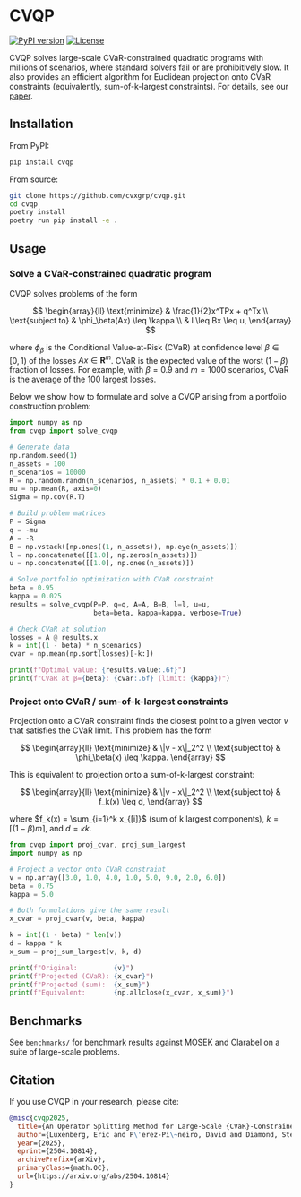 # CVQP

[![PyPI version](https://img.shields.io/pypi/v/cvqp.svg)](https://pypi.org/project/cvqp/)
[![License](https://img.shields.io/badge/License-Apache%202.0-blue.svg)](LICENSE)

CVQP solves large-scale CVaR-constrained quadratic programs with millions of scenarios, where standard solvers fail or are prohibitively slow. It also provides an efficient algorithm for Euclidean projection onto CVaR constraints (equivalently, sum-of-k-largest constraints). For details, see our [paper](https://web.stanford.edu/~boyd/papers/cvar_qp.html).

## Installation

From PyPI:

```bash
pip install cvqp
```

From source:

```bash
git clone https://github.com/cvxgrp/cvqp.git
cd cvqp
poetry install
poetry run pip install -e .
```

## Usage

### Solve a CVaR-constrained quadratic program

CVQP solves problems of the form

$$
\begin{array}{ll}
\text{minimize} & \frac{1}{2}x^TPx + q^Tx \\
\text{subject to} & \phi_\beta(Ax) \leq \kappa \\
                  & l \leq Bx \leq u,
\end{array}
$$

where $\phi_\beta$ is the Conditional Value-at-Risk (CVaR) at confidence level $\beta \in [0,1)$ of the losses $Ax \in \mathbf{R}^m$. CVaR is the expected value of the worst $(1-\beta)$ fraction of losses. For example, with $\beta = 0.9$ and $m = 1000$ scenarios, CVaR is the average of the 100 largest losses.

Below we show how to formulate and solve a CVQP arising from a portfolio construction problem:

```python
import numpy as np
from cvqp import solve_cvqp

# Generate data
np.random.seed(1)
n_assets = 100
n_scenarios = 10000
R = np.random.randn(n_scenarios, n_assets) * 0.1 + 0.01
mu = np.mean(R, axis=0)
Sigma = np.cov(R.T)

# Build problem matrices
P = Sigma
q = -mu
A = -R
B = np.vstack([np.ones((1, n_assets)), np.eye(n_assets)])
l = np.concatenate([[1.0], np.zeros(n_assets)])
u = np.concatenate([[1.0], np.ones(n_assets)])

# Solve portfolio optimization with CVaR constraint
beta = 0.95
kappa = 0.025
results = solve_cvqp(P=P, q=q, A=A, B=B, l=l, u=u,
                     beta=beta, kappa=kappa, verbose=True)

# Check CVaR at solution
losses = A @ results.x
k = int((1 - beta) * n_scenarios)
cvar = np.mean(np.sort(losses)[-k:])

print(f"Optimal value: {results.value:.6f}")
print(f"CVaR at β={beta}: {cvar:.6f} (limit: {kappa})")
```

### Project onto CVaR / sum-of-k-largest constraints

Projection onto a CVaR constraint finds the closest point to a given vector $v$ that satisfies the CVaR limit. This problem has the form

$$
\begin{array}{ll}
\text{minimize} & \|v - x\|_2^2 \\
\text{subject to} & \phi_\beta(x) \leq \kappa.
\end{array}
$$

This is equivalent to projection onto a sum-of-k-largest constraint:

$$
\begin{array}{ll}
\text{minimize} & \|v - x\|_2^2 \\
\text{subject to} & f_k(x) \leq d,
\end{array}
$$

where $f_k(x) = \sum_{i=1}^k x_{[i]}$ (sum of k largest components), $k = \lceil(1-\beta)m\rceil$, and $d = \kappa k$.

```python
from cvqp import proj_cvar, proj_sum_largest
import numpy as np

# Project a vector onto CVaR constraint
v = np.array([3.0, 1.0, 4.0, 1.0, 5.0, 9.0, 2.0, 6.0])
beta = 0.75
kappa = 5.0

# Both formulations give the same result
x_cvar = proj_cvar(v, beta, kappa)

k = int((1 - beta) * len(v))
d = kappa * k
x_sum = proj_sum_largest(v, k, d)

print(f"Original:         {v}")
print(f"Projected (CVaR): {x_cvar}")
print(f"Projected (sum):  {x_sum}")
print(f"Equivalent:       {np.allclose(x_cvar, x_sum)}")
```

## Benchmarks

See `benchmarks/` for benchmark results against MOSEK and Clarabel on a suite of large-scale problems.

## Citation

If you use CVQP in your research, please cite:

```bibtex
@misc{cvqp2025,
  title={An Operator Splitting Method for Large-Scale {CVaR}-Constrained Quadratic Programs},
  author={Luxenberg, Eric and P\'erez-Pi\~neiro, David and Diamond, Steven and Boyd, Stephen},
  year={2025},
  eprint={2504.10814},
  archivePrefix={arXiv},
  primaryClass={math.OC},
  url={https://arxiv.org/abs/2504.10814}
}
```